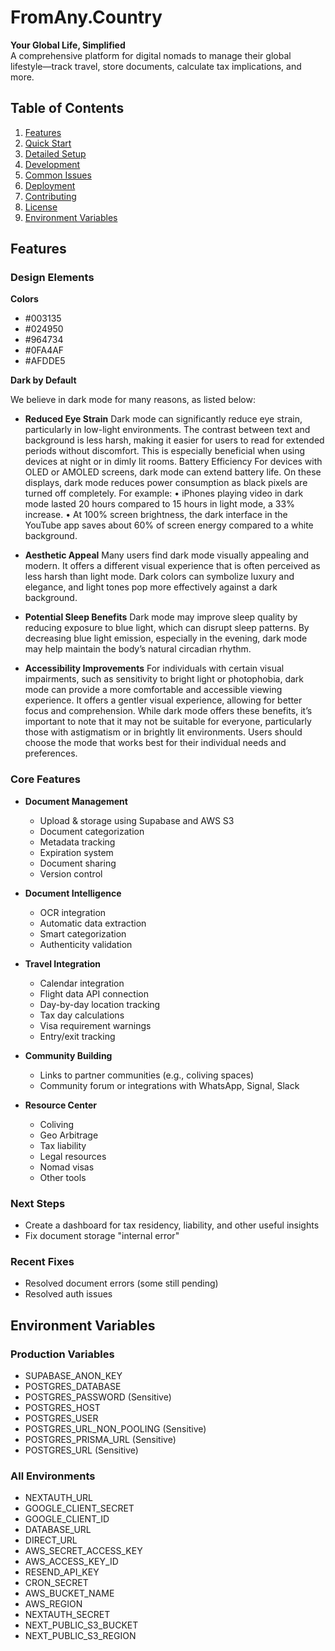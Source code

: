 # FromAny.Country

**Your Global Life, Simplified**  
A comprehensive platform for digital nomads to manage their global lifestyle—track travel, store documents, calculate tax implications, and more.

## Table of Contents

1. [Features](#features)  
2. [Quick Start](#quick-start)  
3. [Detailed Setup](#detailed-setup)  
4. [Development](#development)  
5. [Common Issues](#common-issues)  
6. [Deployment](#deployment)  
7. [Contributing](#contributing)  
8. [License](#license)
9. [Environment Variables](#environment-variables)

## Features

### Design Elements

**Colors**
- #003135
- #024950
- #964734
- #0FA4AF
- #AFDDE5

**Dark by Default**

We believe in dark mode for many reasons, as listed below:

- **Reduced Eye Strain**
Dark mode can significantly reduce eye strain, particularly in low-light environments. The contrast between text and background is less harsh, making it easier for users to read for extended periods without discomfort. This is especially beneficial when using devices at night or in dimly lit rooms.
Battery Efficiency
For devices with OLED or AMOLED screens, dark mode can extend battery life. On these displays, dark mode reduces power consumption as black pixels are turned off completely. For example:
	•	iPhones playing video in dark mode lasted 20 hours compared to 15 hours in light mode, a 33% increase.
	•	At 100% screen brightness, the dark interface in the YouTube app saves about 60% of screen energy compared to a white background.

- **Aesthetic Appeal**
Many users find dark mode visually appealing and modern. It offers a different visual experience that is often perceived as less harsh than light mode. Dark colors can symbolize luxury and elegance, and light tones pop more effectively against a dark background.

- **Potential Sleep Benefits**
Dark mode may improve sleep quality by reducing exposure to blue light, which can disrupt sleep patterns. By decreasing blue light emission, especially in the evening, dark mode may help maintain the body’s natural circadian rhythm.

- **Accessibility Improvements**
For individuals with certain visual impairments, such as sensitivity to bright light or photophobia, dark mode can provide a more comfortable and accessible viewing experience. It offers a gentler visual experience, allowing for better focus and comprehension.
While dark mode offers these benefits, it’s important to note that it may not be suitable for everyone, particularly those with astigmatism or in brightly lit environments. Users should choose the mode that works best for their individual needs and preferences.

### Core Features

- **Document Management**
  - Upload & storage using Supabase and AWS S3
  - Document categorization
  - Metadata tracking
  - Expiration system
  - Document sharing
  - Version control

- **Document Intelligence**
  - OCR integration
  - Automatic data extraction
  - Smart categorization
  - Authenticity validation

- **Travel Integration**
  - Calendar integration
  - Flight data API connection
  - Day-by-day location tracking
  - Tax day calculations
  - Visa requirement warnings
  - Entry/exit tracking

- **Community Building**
  - Links to partner communities (e.g., coliving spaces)
  - Community forum or integrations with WhatsApp, Signal, Slack

- **Resource Center**
  - Coliving
  - Geo Arbitrage
  - Tax liability
  - Legal resources
  - Nomad visas
  - Other tools

### Next Steps

- Create a dashboard for tax residency, liability, and other useful insights
- Fix document storage "internal error"

### Recent Fixes

- Resolved document errors (some still pending)
- Resolved auth issues

## Environment Variables

### Production Variables
- SUPABASE_ANON_KEY
- POSTGRES_DATABASE
- POSTGRES_PASSWORD (Sensitive)
- POSTGRES_HOST
- POSTGRES_USER
- POSTGRES_URL_NON_POOLING (Sensitive)
- POSTGRES_PRISMA_URL (Sensitive)
- POSTGRES_URL (Sensitive)

### All Environments
- NEXTAUTH_URL
- GOOGLE_CLIENT_SECRET
- GOOGLE_CLIENT_ID
- DATABASE_URL
- DIRECT_URL
- AWS_SECRET_ACCESS_KEY
- AWS_ACCESS_KEY_ID
- RESEND_API_KEY
- CRON_SECRET
- AWS_BUCKET_NAME
- AWS_REGION
- NEXTAUTH_SECRET
- NEXT_PUBLIC_S3_BUCKET
- NEXT_PUBLIC_S3_REGION
